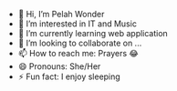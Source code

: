 - 👋 Hi, I’m Pelah Wonder
- 👀 I’m interested in IT and Music
- 🌱 I’m currently learning web application
- 💞️ I’m looking to collaborate on ...
- 📫 How to reach me: Prayers 😂 
- 😄 Pronouns: She/Her
- ⚡ Fun fact: I enjoy sleeping

<!---
PelahWonder/PelahWonder is a ✨ special ✨ repository because its `README.md` (this file) appears on your GitHub profile.
You can click the Preview link to take a look at your changes.
--->
